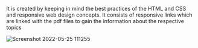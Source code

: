 It is created by keeping in mind the best practices of the HTML and CSS and responsive web design concepts. It consists of responsive links which are linked with the pdf files to gain the information about the respective topics


![Screenshot 2022-05-25 111255](https://user-images.githubusercontent.com/83276781/170188417-ed2a1c4e-c314-4405-b518-b450e99ec924.jpg)
